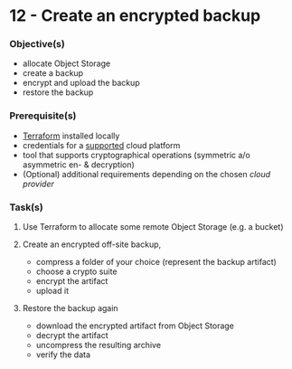 12 - Create an encrypted backup 
===============================


### Objective(s)

* allocate Object Storage
* create a backup
* encrypt and upload the backup
* restore the backup


### Prerequisite(s)

* [Terraform](https://learn.hashicorp.com/tutorials/terraform/install-cli) installed locally
* credentials for a [supported](https://www.terraform.io/docs/providers/index.html#lists-of-terraform-providers)
  cloud platform
* tool that supports cryptographical operations (symmetric a/o asymmetric en- & decryption)
* (Optional) additional requirements depending on the chosen *cloud provider*


### Task(s)

1. Use Terraform to allocate some remote Object Storage (e.g. a bucket)

2. Create an encrypted off-site backup,

    * compress a folder of your choice (represent the backup artifact)
    * choose a crypto suite
    * encrypt the artifact
    * upload it

3. Restore the backup again

    * download the encrypted artifact from Object Storage
    * decrypt the artifact
    * uncompress the resulting archive
    * verify the data
